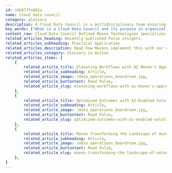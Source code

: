 ```yaml
---
id: c6b677fe002a
name: Cloud data council
category: glossary
description: A Cloud Data Council is a multidisciplinary team ensuring the strategic and efficient use of cloud data services, focused on optimizing benefits, ensuring security and compliance, and managing costs effectively.
key_words: ["What is a Cloud Data Council and its purpose in organizations?", "How does a Cloud Data Council enhance data service security and compliance?", "What are the responsibilities of a Cloud Data Council in data modernization?", "How does a Cloud Data Council facilitate democratized data access across platforms?", "In what ways does a Cloud Data Council contribute to efficient cloud service cost management?", "How can a Cloud Data Council streamline business data flow management?", "Why is collaborative synergy important in a Cloud Data Council's operations?", "How does the formation of a Cloud Data Council improve organizational productivity?", "What role do IT and corporate legal experts play in a Cloud Data Council?", "How do cloud service provider representatives support a Cloud Data Council?"]
content_raw: Cloud Data Council Defined Maven Technologies specializes in creating dedicated teams for your business needs, a significant one being the formation of a "Cloud Data Council". The purpose of such a council is to empower and accelerate the efficient utilization of your organization's cloud data services. This unit constitutes members from both your corporate team, made up of legal, compliance, business and IT experts, as well as representatives from cloud service providers. This essential council aids the IT department in navigating the complexities of managing business data flows. This can range from tracking data from mobile and Internet of Things (IoT) devices to monitoring how data moves within and beyond your organization's firewall. The Business Impact of a 'Cloud Data Council' Maven Technologies understands that a cloud data council's role goes beyond mere facilitation. It is central to optimizing advantages, minimizing risks, and conservatively managing costs associated with cloud data services. 1. Democratized Data Access The council takes on the task of providing flexible and open access to data across platforms and marketplaces, promoting efficient information sharing within numerous organizations. 2. Efficient Implementation The council is responsible for establishing and managing processes, metrics, and workflows, all aimed at ensuring the seamless execution of your organization’s cloud data modernization plans. 3. Security and Compliance The cloud data council ensures that your organization meets all necessary data access and encryption policies, thereby bolstering your service's security and compliance. 4. Collaborative Synergy Lastly, the cloud data council works hand in hand with internal departments like procurement to ensure cost-effective use of your organization's cloud resources. Unlock productivity and see the business benefit by investing in elite technologies run by Maven's experienced team. Let Maven help you unlock the full potential of cloud services through the formation of your very own cloud data council.
related_articles_heading: Recently published Pulse insights.
related_articles_subheading: Practical Application
related_articles_description: Read how Mavens implement this with our clients.
related_articles_category: Glossary in Action
related_articles_items: [
	{
		related_article_title: Elevating Workflows with AI Maven's Approach,
		related_article_subheading: Article,
		related_article_image: /data_operations_boardroom.jpg,
		related_article_buttontext: Read Pulse,
		related_article_slug: elevating-workflows-with-ai-maven's-approach
	},
	{
		related_article_title: Optimized Outcomes with AI-Enabled Solutions,
		related_article_subheading: Article,
		related_article_image: /data_operations_boardroom.jpg,
		related_article_buttontext: Read Pulse,
		related_article_slug: optimized-outcomes-with-ai-enabled-solutions
	},
	{
		related_article_title: Maven Transforming the Landscape of Autonomous Vehicles,
		related_article_subheading: Article,
		related_article_image: /data_operations_boardroom.jpg,
		related_article_buttontext: Read Pulse,
		related_article_slug: maven-transforming-the-landscape-of-autonomous-vehicles
	},
]
---
```

